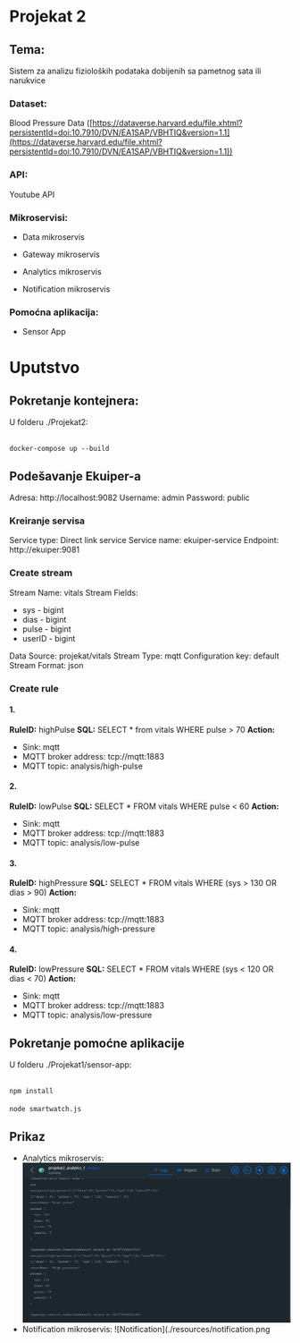 # Projekat 2

## Tema:

Sistem za analizu fizioloških podataka dobijenih sa pametnog sata ili narukvice

### Dataset:

Blood Pressure Data ([https://dataverse.harvard.edu/file.xhtml?persistentId=doi:10.7910/DVN/EA1SAP/VBHTIQ&version=1.1](https://dataverse.harvard.edu/file.xhtml?persistentId=doi:10.7910/DVN/EA1SAP/VBHTIQ&version=1.1))

### API:

Youtube API

### Mikroservisi:

- Data mikroservis

- Gateway mikroservis

- Analytics mikroservis
- Notification mikroservis

### Pomoćna aplikacija:

- Sensor App

  
  
  

# Uputstvo

  

## Pokretanje kontejnera:

U folderu ./Projekat2:

```

docker-compose up --build

```

## Podešavanje Ekuiper-a
Adresa: http://localhost:9082
Username: admin
Password: public

### Kreiranje servisa
Service type: Direct link service
Service name: ekuiper-service
Endpoint: http://ekuiper:9081

### Create stream
Stream Name: vitals
Stream Fields:
- sys - bigint
- dias - bigint
- pulse - bigint
- userID - bigint

Data Source: projekat/vitals
Stream Type: mqtt
Configuration key: default
Stream Format: json
 
### Create rule
#### 1.
**RuleID:** highPulse
**SQL:**  SELECT  *  from vitals WHERE pulse >  70
**Action:** 
- Sink: mqtt
- MQTT broker address: tcp://mqtt:1883
- MQTT topic: analysis/high-pulse

#### 2.
**RuleID:** lowPulse
**SQL:**  SELECT  *  FROM vitals WHERE pulse < 60
**Action:** 
- Sink: mqtt
- MQTT broker address: tcp://mqtt:1883
- MQTT topic: analysis/low-pulse
#### 3.
**RuleID:** highPressure
**SQL:**  SELECT  *  FROM vitals WHERE (sys > 130 OR dias > 90)
**Action:** 
- Sink: mqtt
- MQTT broker address: tcp://mqtt:1883
- MQTT topic: analysis/high-pressure
#### 4.
**RuleID:** lowPressure
**SQL:**  SELECT  *  FROM vitals WHERE (sys < 120 OR dias < 70)
**Action:** 
- Sink: mqtt
- MQTT broker address: tcp://mqtt:1883
- MQTT topic: analysis/low-pressure
## Pokretanje pomoćne aplikacije

U folderu ./Projekat1/sensor-app:

```

npm install

node smartwatch.js

```

 ## Prikaz
 - Analytics mikroservis: 
![Analytics](./resources/analytics.png)
 - Notification mikroservis: 
![Notification](./resources/notification.png